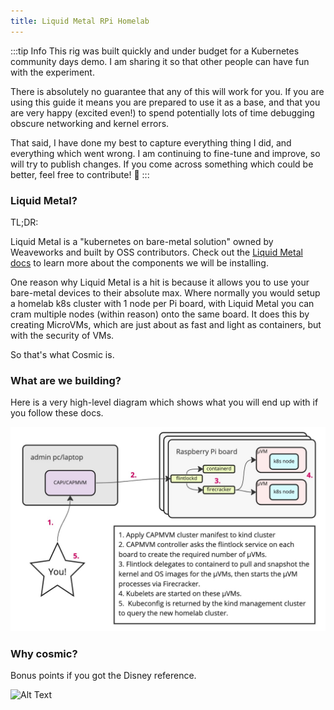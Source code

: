 ```yaml
---
title: Liquid Metal RPi Homelab
---
```


:::tip Info
This rig was built quickly and under budget for a Kubernetes community days
demo. I am sharing it so that other people can have fun with the experiment.

There is absolutely no guarantee that any of this will work for you. If you are
using this guide it means you are prepared to use it as a base, and that you are
very happy (excited even!) to spend potentially lots of time debugging obscure
networking and kernel errors.

That said, I have done my best to capture everything thing I did, and everything
which went wrong. I am continuing to fine-tune and improve, so will
try to publish changes. If you come across something which could be better, feel
free to contribute! :purple_heart:
:::

### Liquid Metal?

TL;DR:

Liquid Metal is a "kubernetes on bare-metal solution" owned by Weaveworks and
built by OSS contributors. Check out the [Liquid Metal docs][lm-docs] to learn
more about the components we will be installing.

One reason why Liquid Metal is a hit is because it allows you to use your bare-metal
devices to their absolute max. Where normally you would setup a homelab k8s cluster
with 1 node per Pi board, with Liquid Metal you can cram multiple nodes (within reason)
onto the same board. It does this by creating MicroVMs, which are just about as
fast and light as containers, but with the security of VMs.

So that's what Cosmic is.

### What are we building?

Here is a very high-level diagram which shows what you will end up with if you
follow these docs.

![Liquid Metal high-level illustration](/img/high-level.jpg)

### Why cosmic?

Bonus points if you got the Disney reference.

![Alt Text](https://media.tenor.com/C7BweO_X39sAAAAd/aladdin-animated.gif)

[lm-docs]: https://weaveworks-liquidmetal.github.io/site/
